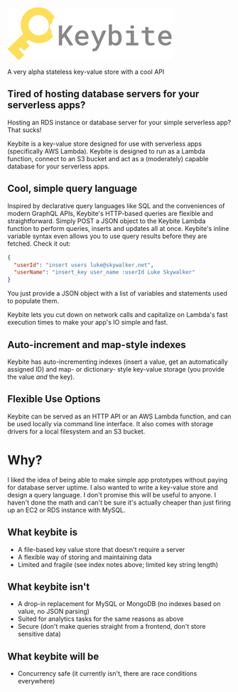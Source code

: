 ![Keybite logo](keybite-text.png)

A very alpha stateless key-value store with a cool API

## Tired of hosting database servers for your serverless apps?
Hosting an RDS instance or database server for your simple serverless app? That sucks!

Keybite is a key-value store designed for use with serverless apps (specifically AWS Lambda). Keybite is designed to run as a Lambda function, connect to an S3 bucket and act as a (moderately) capable database for your serverless apps.

## Cool, simple query language
Inspired by declarative query languages like SQL and the conveniences of modern GraphQL APIs, Keybite's HTTP-based queries are flexible and straightforward. Simply POST a JSON object to the Keybite Lambda function to perform queries, inserts and updates all at once. Keybite's inline variable syntax even allows you to use query results before they are fetched. Check it out:

```json
{
  "userId": "insert users luke@skywalker.net",
  "userName": "insert_key user_name :userId Luke Skywalker"
}
```

You just provide a JSON object with a list of variables and statements used to populate them.

Keybite lets you cut down on network calls and capitalize on Lambda's fast execution times to make your app's IO simple and fast.

## Auto-increment and map-style indexes
Keybite has auto-incrementing indexes (insert a value, get an automatically assigned ID) and map- or dictionary- style key-value storage (you provide the value _and_ the key).

## Flexible Use Options
Keybite can be served as an HTTP API or an AWS Lambda function, and can be used locally via command line interface. It also comes with storage drivers for a local
filesystem and an S3 bucket.

# Why?
I liked the idea of being able to make simple app prototypes without paying for database server uptime. I also wanted to write a key-value store
and design a query language. I don't promise this will be useful to anyone. I haven't done the math and can't be sure it's actually
cheaper than just firing up an EC2 or RDS instance with MySQL.

## What keybite is
- A file-based key value store that doesn't require a server
- A flexible way of storing and maintaining data
- Limited and fragile (see index notes above; limited key string length)

## What keybite isn't
- A drop-in replacement for MySQL or MongoDB (no indexes based on value, no JSON parsing)
- Suited for analytics tasks for the same reasons as above
- Secure (don't make queries straight from a frontend, don't store sensitive data)


## What keybite will be
- Concurrency safe (it currently isn't, there are race conditions everywhere)
